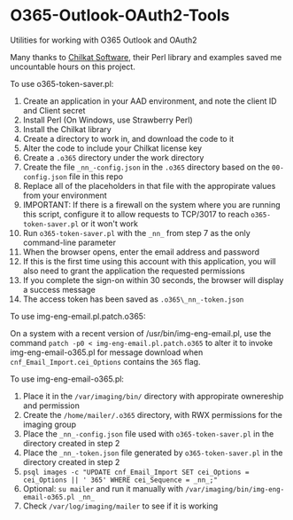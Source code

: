 # O365-Outlook-OAuth2-Tools
Utilities for working with O365 Outlook and OAuth2

Many thanks to [Chilkat Software](https://www.chilkatsoft.com), their Perl library and examples saved me uncountable hours on this project.

To use o365-token-saver.pl:
1. Create an application in your AAD environment, and note the client ID and Client secret
2. Install Perl (On Windows, use Strawberry Perl)
3. Install the Chilkat library
4. Create a directory to work in, and download the code to it
5. Alter the code to include your Chilkat license key
6. Create a `.o365` directory under the work directory
7. Create the file `_nn_-config.json` in the `.o365` directory based on the `00-config.json` file in this repo
8. Replace all of the placeholders in that file with the appropirate values from your environment
9. IMPORTANT: If there is a firewall on the system where you are running this script, configure it to allow requests to TCP/3017 to reach `o365-token-saver.pl` or it won't work
10. Run `o365-token-saver.pl` with the `_nn_` from step 7 as the only command-line parameter
11. When the browser opens, enter the email address and password
12. If this is the first time using this account with this application, you will also need to grant the application the requested permissions
13. If you complete the sign-on within 30 seconds, the browser will display a success message
14. The access token has been saved as `.o365\_nn_-token.json`

To use img-eng-email.pl.patch.o365:

On a system with a recent version of /usr/bin/img-eng-email.pl, use the command `patch -p0 < img-eng-email.pl.patch.o365` to alter it to invoke img-eng-email-o365.pl for message download when `cnf_Email_Import.cei_Options` contains the `365` flag.

To use img-eng-email-o365.pl:

1. Place it in the `/var/imaging/bin/` directory with appropirate ownereship and permission
2. Create the `/home/mailer/.o365` directory, with RWX permissions for the imaging group
3. Place the `_nn_-config.json` file used with `o365-token-saver.pl` in the directory created in step 2
4. Place the `_nn_-token.json` file generated by `o365-token-saver.pl` in the directory created in step 2
5. `psql images -c "UPDATE cnf_Email_Import SET cei_Options = cei_Options || ' 365' WHERE cei_Sequence = _nn_;"`
6. Optional: `su mailer` and run it manually with `/var/imaging/bin/img-eng-email-o365.pl _nn_`
7. Check `/var/log/imaging/mailer` to see if it is working
